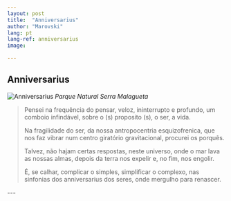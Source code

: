 ```yaml
---
layout: post
title:  "Anniversarius"
author: "Marovski"
lang: pt
lang-ref: anniversarius
image: 

---
```


<div class="poem">

## Anniversarius

![Anniversarius](../assets/SerraMalagueta.jpg)
_Parque Natural Serra Malagueta_

>Pensei na frequência do pensar,
veloz, ininterrupto e profundo, 
um comboio infindável,
sobre o (s) proposito (s), o ser,
a vida.
>
>Na fragilidade do ser,
da nossa antropocentria esquizofrenica,
que nos faz vibrar num centro giratório gravitacional, 
procurei os porquês.
>
>Talvez, não hajam certas respostas,
neste universo, onde o mar lava as nossas almas,
depois da terra nos expelir e, no fim, nos engolir.
>
>É, se calhar, complicar o simples,
simplificar o complexo, 
nas sinfonias dos anniversarius dos seres,
onde mergulho para renascer. 
</div>
---


